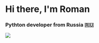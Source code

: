 # Hi there, I'm Roman

### Pythton developer from Russia 🇷🇺

![](https://github-profile-summary-cards.vercel.app/api/cards/profile-details?username=Roman-R2&theme=solarized_dark)
